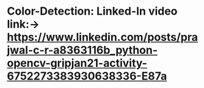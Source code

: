 # Color-Detection: Linked-In video link:-> https://www.linkedin.com/posts/prajwal-c-r-a8363116b_python-opencv-gripjan21-activity-6752273383930638336-E87a
